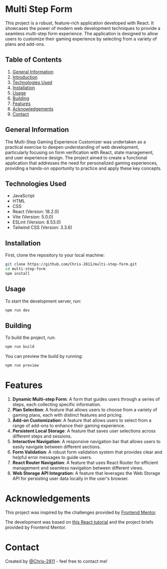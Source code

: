 # Multi Step Form

This project is a robust, feature-rich application developed with React. It showcases the power of modern web development techniques to provide a seamless multi-step form experience. The application is designed to allow users to customize their gaming experience by selecting from a variety of plans and add-ons.

## Table of Contents

1. [General Information](#general-information)
2. [Introduction](#introduction)
3. [Technologies Used](#technologies-used)
4. [Installation](#installation)
5. [Usage](#usage)
6. [Building](#building)
7. [Features](#features)
8. [Acknowledgements](#acknowledgements)
9. [Contact](#contact)

## General Information

The Multi-Step Gaming Experience Customizer was undertaken as a practical exercise to deepen understanding of web development, particularly focusing on form verification with React, state management, and user experience design. The project aimed to create a functional application that addresses the need for personalized gaming experiences, providing a hands-on opportunity to practice and apply these key concepts.

## Technologies Used

- JavaScript
- HTML
- CSS
- React (Version: 18.2.0)
- Vite (Version: 5.0.0)
- ESLint (Version: 8.53.0)
- Tailwind CSS (Version: 3.3.6)

## Installation

First, clone the repository to your local machine:

```bash
git clone https://github.com/Chris-2811/multi-step-form.git
cd multi-step-form
npm install
```

## Usage

To start the development server, run:

```bash
npm run dev
```

## Building

To build the project, run:

```bash
npm run build
```

You can preview the build by running:

```bash
npm run preview
```

# Features

1. **Dynamic Multi-step Form**: A form that guides users through a series of steps, each collecting specific information.
2. **Plan Selection**: A feature that allows users to choose from a variety of gaming plans, each with distinct features and pricing.
3. **Add-on Customization**: A feature that allows users to select from a range of add-ons to enhance their gaming experience.
4. **Persistent Local Storage**: A feature that saves user selections across different steps and sessions.
5. **Interactive Navigation**: A responsive navigation bar that allows users to easily navigate between different sections.
6. **Form Validation**: A robust form validation system that provides clear and helpful error messages to guide users.
7. **React Router Navigation**: A feature that uses React Router for efficient management and seamless navigation between different views.
8. **Web Storage API Integration**: A feature that leverages the Web Storage API for persisting user data locally in the user's browser.

# Acknowledgements

This project was inspired by the challenges provided by [Frontend Mentor](https://www.frontendmentor.io/).

The development was based on [this React tutorial](https://www.frontendmentor.io/challenges/multistep-form-YVAnSdqQBJ) and the project briefs provided by Frontend Mentor.

# Contact

Created by [@Chris-2811](https://github.com/Chris-2811) - feel free to contact me!
